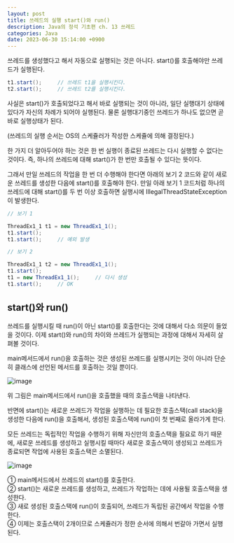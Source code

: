```yaml
---
layout: post
title: 쓰레드의 실행 start()와 run()
description: Java의 정석 기초편 ch. 13 쓰레드
categories: Java
date: 2023-06-30 15:14:00 +0900
---
```

쓰레드를 생성했다고 해서 자동으로 실행되는 것은 아니다. start()를 호출해야만 쓰레드가 실행된다.

```java
t1.start();     // 쓰레드 t1을 실행시킨다.
t2.start();     // 쓰레드 t2를 실행시킨다.
```

사실은 start()가 호출되었다고 해서 바로 실행되는 것이 아니라, 일단 실행대기 상태에 있다가 자신의 차례가 되어야 실행된다. 물론 실행대기중인 쓰레드가 하나도 없으면 곧바로 실행상태가 된다.

(쓰레드의 실행 순서는 OS의 스케쥴러가 작성한 스케쥴에 의해 결정된다.)

한 가지 더 알아두어야 하는 것은 한 번 실행이 종료된 쓰레드는 다시 실행할 수 없다는 것이다. 즉, 하나의 쓰레드에 대해 start()가 한 번만 호출될 수 있다는 뜻이다.

그래서 만일 쓰레드의 작업을 한 번 더 수행해야 한다면 아래의 보기 2 코드와 같이 새로운 쓰레드를 생성한 다음에 start()를 호출해야 한다. 만일 아래 보기 1 코드처럼 하나의 쓰레드에 대해 start()를 두 번 이상 호출하면 실행시에 IllegalThreadStateException이 발생한다.

```java
// 보기 1

ThreadEx1_1 t1 = new ThreadEx1_1();
t1.start();
t1.start();     // 예외 발생
```

```java
// 보기 2

ThreadEx1_1 t2 = new ThreadEx1_1();
t1.start();
t1 = new ThreadEx1_1();     // 다시 생성
t1.start();     // OK
```


## start()와 run()

쓰레드를 실행시킬 때 run()이 아닌 start()를 호출한다는 것에 대해서 다소 의문이 들었을 것이다. 이제 start()와 run()의 차이와 쓰레드가 실행되는 과정에 대해서 자세히 살펴볼 것이다.

main메서드에서 run()을 호출하는 것은 생성된 쓰레드를 실행시키는 것이 아니라 단순히 클래스에 선언된 메서드를 호출하는 것일 뿐이다.

![image](https://github.com/johnkdk609/johnkdk609.github.io/assets/88493727/263c84b9-7535-48ce-b656-de16c7e5ecf5)

위 그림은 main메서드에서 run()을 호출했을 때의 호출스택을 나타낸다.

반면에 start()는 새로운 쓰레드가 작업을 실행하는 데 필요한 호출스택(call stack)을 생성한 다음에 run()을 호출해서, 생성된 호출스택에 run()이 첫 번째로 올라가게 한다.

모든 쓰레드는 독립적인 작업을 수행하기 위해 자신만의 호출스택을 필요로 하기 때문에, 새로운 쓰레드를 생성하고 실행시킬 때마다 새로운 호출스택이 생성되고 쓰레드가 종료되면 작업에 사용된 호출스택은 소멸된다.


![image](https://github.com/johnkdk609/johnkdk609.github.io/assets/88493727/3bd1f875-a93d-4869-9afd-d43f1ce0132e)

① main메서드에서 쓰레드의 start()를 호출한다.\
② start()는 새로운 쓰레드를 생성하고, 쓰레드가 작업하는 데에 사용될 호출스택을 생성한다.\
③ 새로 생성된 호출스택에 run()이 호출되어, 쓰레드가 독립된 공간에서 작업을 수행한다.\
④ 이제는 호출스택이 2개이므로 스케쥴러가 정한 순서에 의해서 번갈아 가면서 실행된다.